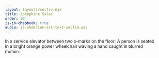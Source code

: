 ```yaml
---
layout: layouts/selfie.njk
title: Josephine Sales
order: 30
is-in-chapbook: true
audio: js-shokrian-alt-text-selfie.wav
---
```

In a service elevator between two x-marks on the floor; A person is seated in a bright orange power wheelchair waving a hand caught in blurred motion.
